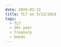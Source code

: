 ```yaml
---
date: 2024-03-11
title: TLT on 3/11/2024
tags: 
  - TLT
  - 20+ year
  - treasury
  - bonds
---
```

<div class="post">
<snapshot-grid 
    :reports="['2024/03/08/CTA/TLT', '2024/03/11/CTA/TLT', '2024/03/11/MTP/TLT']"
    chart="2024/03/11/Chart/TLT"
/>
<p>

</p>
<p>

</p>
</div>
